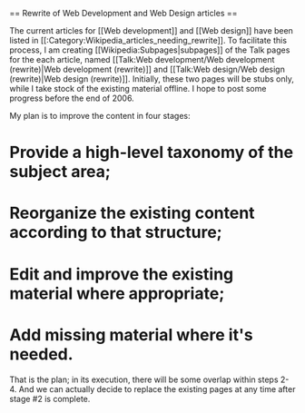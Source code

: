 == Rewrite of Web Development and Web Design articles ==
The current articles for [[Web development]] and [[Web design]] have been listed in [[:Category:Wikipedia_articles_needing_rewrite]]. To facilitate this process, I am creating [[Wikipedia:Subpages|subpages]] of the Talk pages for the each article, named [[Talk:Web development/Web development (rewrite)|Web development (rewrite)]] and [[Talk:Web design/Web design (rewrite)|Web design (rewrite)]]. Initially, these two pages will be stubs only, while I take stock of the existing material offline. I hope to post some progress before the end of 2006.

My plan is to improve the content in four stages:
# Provide a high-level taxonomy of the subject area;
# Reorganize the existing content according to that structure;
# Edit and improve the existing material where appropriate;
# Add missing material where it's needed.
That is the plan; in its execution, there will be some overlap within steps 2-4. And we can actually decide to replace the existing pages at any time after stage #2 is complete.